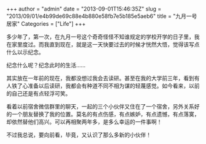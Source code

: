 +++
author = "admin"
date = "2013-09-01T15:46:35Z"
slug = "2013/09/01/e4b99de69c88e4b880e58fb7e5b185e5aeb6"
title = "九月一号居家"
Categories = ["Life"]
+++

多少年了，第一次，在九月一号这个奇奇怪怪不知谁规定的学校开学的日子里，我在家里度过。而我直到现在，就是这一天快要过去的时候才恍然大悟，觉得该写点什么以示纪念。

纪念什么呢？纪念此时的生活……

其实放在一年前的现在，我都没想过我会去读研。甚至在我的大学前三年，看到有人铁了心准备以后读研，我都会有种道不同不相为谋的轻蔑感觉。如今看来，以前的自己还是有点轻浮可笑。

看着以前宿舍微信群里的聊天，一起的三个小伙伴又住在了一个宿舍，另外关系好的一个朋友替换了我的位置。莫名的有点伤感，有点嫉妒，有点遗憾，有点落寞，却依然替他们高兴。可以再相聚两年多，是多么幸运的一件事啊！

不过我总说，要向前看，毕竟，又认识了那么多新的小伙伴！
